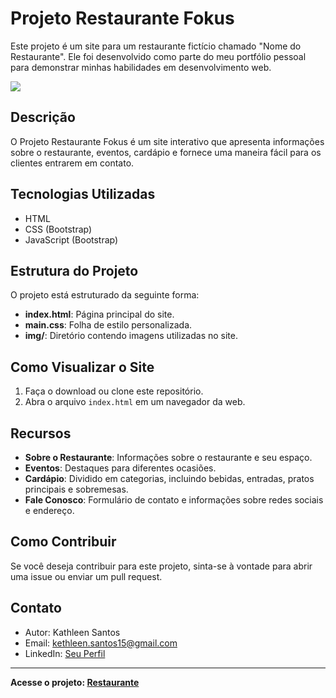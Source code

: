 # Projeto Restaurante Fokus

Este projeto é um site para um restaurante fictício chamado "Nome do Restaurante". Ele foi desenvolvido como parte do meu portfólio pessoal para demonstrar minhas habilidades em desenvolvimento web.

<img src="./img/site.png">

## Descrição

O Projeto Restaurante Fokus é um site interativo que apresenta informações sobre o restaurante, eventos, cardápio e fornece uma maneira fácil para os clientes entrarem em contato.

## Tecnologias Utilizadas

- HTML
- CSS (Bootstrap)
- JavaScript (Bootstrap)

## Estrutura do Projeto

O projeto está estruturado da seguinte forma:

- **index.html**: Página principal do site.
- **main.css**: Folha de estilo personalizada.
- **img/**: Diretório contendo imagens utilizadas no site.

## Como Visualizar o Site

1. Faça o download ou clone este repositório.
2. Abra o arquivo `index.html` em um navegador da web.

## Recursos

- **Sobre o Restaurante**: Informações sobre o restaurante e seu espaço.
- **Eventos**: Destaques para diferentes ocasiões.
- **Cardápio**: Dividido em categorias, incluindo bebidas, entradas, pratos principais e sobremesas.
- **Fale Conosco**: Formulário de contato e informações sobre redes sociais e endereço.

## Como Contribuir

Se você deseja contribuir para este projeto, sinta-se à vontade para abrir uma issue ou enviar um pull request.

## Contato

- Autor: Kathleen Santos
- Email: kethleen.santos15@gmail.com
- LinkedIn: [Seu Perfil](https://www.linkedin.com/in/kathleenc-santos/)

---

**Acesse o projeto: [Restaurante](https://restaurante-bs-seven.vercel.app/)**

